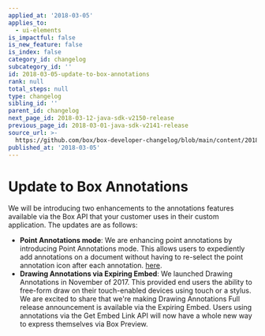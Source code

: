 ```yaml
---
applied_at: '2018-03-05'
applies_to:
  - ui-elements
is_impactful: false
is_new_feature: false
is_index: false
category_id: changelog
subcategory_id: ''
id: 2018-03-05-update-to-box-annotations
rank: null
total_steps: null
type: changelog
sibling_id: ''
parent_id: changelog
next_page_id: 2018-03-12-java-sdk-v2150-release
previous_page_id: 2018-03-01-java-sdk-v2141-release
source_url: >-
  https://github.com/box/box-developer-changelog/blob/main/content/2018/03-05-update-to-box-annotations.md
published_at: '2018-03-05'
---
```

# Update to Box Annotations

We will be introducing two enhancements to the annotations features available
via the Box API that your customer uses in their custom application. The
updates are as follows:

* **Point Annotations mode**: We are enhancing point annotations by introducing
  Point Annotations mode. This allows users to expediently add annotations on a
  document without having to re-select the point annotation icon after each
  annotation. [here](guide://embed/ui-elements).
* **Drawing Annotations via Expiring Embed**: We launched Drawing Annotations
  in November of 2017. This provided end users the ability to free-form draw on
  their touch-enabled devices using touch or a stylus. We are excited to share
  that we're making Drawing Annotations Full release announcement is available
  via the Expiring Embed. Users using annotations via the Get Embed Link API will
  now have a whole new way to express themselves via Box Preview.
